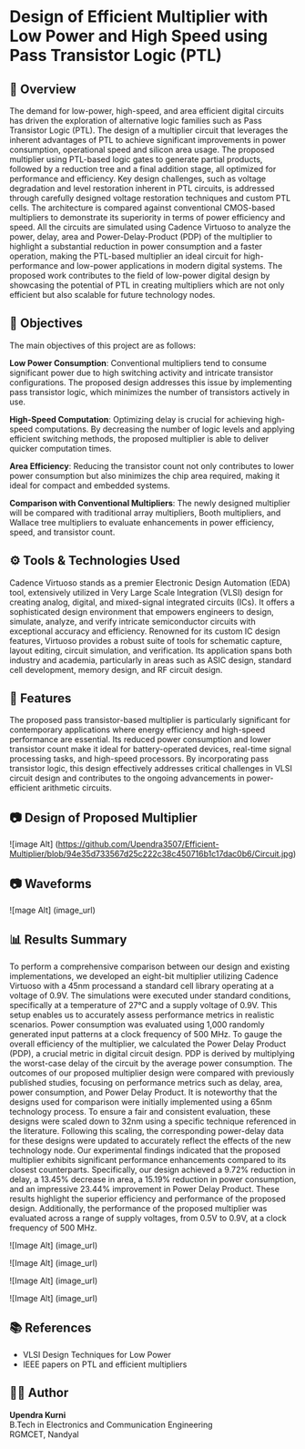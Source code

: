 # Design of Efficient Multiplier with Low Power and High Speed using Pass Transistor Logic (PTL)

## 📌  Overview

The demand for low-power, high-speed, and area efficient digital circuits has driven the exploration of alternative logic families such as Pass Transistor Logic (PTL). The design of a multiplier circuit that leverages the inherent advantages of PTL to achieve significant improvements in power consumption, operational speed and silicon area usage. The proposed multiplier using PTL-based logic gates to generate partial products, followed by a reduction tree and a final addition stage, all optimized for performance and efficiency. Key design challenges, such as voltage degradation and level restoration inherent in PTL circuits, is addressed through carefully designed voltage restoration techniques and custom PTL cells. The architecture is compared against conventional CMOS-based multipliers to demonstrate its superiority in terms of power efficiency and speed. All the circuits are simulated using Cadence Virtuoso to analyze the power, delay, area and Power-Delay-Product (PDP) of the multiplier to highlight a substantial reduction in power consumption and a faster operation, making the PTL-based multiplier an ideal circuit for high-performance and low-power applications in modern digital systems. The proposed work contributes to the field of low-power digital design by showcasing the potential of PTL in creating multipliers which are not only efficient but also scalable for future technology nodes.

## 🎯 Objectives

The main objectives of this project are as follows: 

**Low Power Consumption**: Conventional multipliers tend to consume significant power due to high switching activity and intricate transistor configurations. The proposed design addresses this issue by implementing pass transistor logic, which minimizes the number of transistors actively in use.

**High-Speed Computation**: Optimizing delay is crucial for achieving high-speed computations. By decreasing the number of logic levels and applying efficient switching methods, the proposed multiplier is able to deliver quicker computation times. 

**Area Efficiency**: Reducing the transistor count not only contributes to lower power consumption but also minimizes the chip area required, making it ideal for compact and embedded systems. 

**Comparison with Conventional Multipliers**: The newly designed multiplier will be compared with traditional array multipliers, Booth multipliers, and Wallace tree multipliers to evaluate enhancements in power efficiency, speed, and transistor count.

## ⚙ Tools & Technologies Used

Cadence Virtuoso stands as a premier Electronic Design Automation (EDA) tool, extensively utilized in Very Large Scale Integration (VLSI) design for creating analog, digital, and mixed-signal integrated circuits (ICs). It offers a sophisticated design environment that empowers engineers to design, simulate, analyze, and verify intricate semiconductor circuits with exceptional accuracy and efficiency. Renowned for its custom IC design features, Virtuoso provides a robust suite of tools for schematic capture, layout editing, circuit simulation, and verification. Its application spans both industry and academia, particularly in areas such as ASIC design, standard cell development, memory design, and RF circuit design.

## 🚀 Features

The proposed pass transistor-based multiplier is particularly significant for contemporary applications where energy efficiency and high-speed performance are essential. Its reduced power consumption and lower transistor count make it ideal for battery-operated devices, real-time signal processing tasks, and high-speed processors. By incorporating pass transistor logic, this design effectively addresses critical challenges in VLSI circuit design and contributes to the ongoing 
advancements in power-efficient arithmetic circuits.

## 📷 Design of Proposed Multiplier 

![image Alt] (https://github.com/Upendra3507/Efficient-Multiplier/blob/94e35d733567d25c222c38c450716b1c17dac0b6/Circuit.jpg)

## 📷 Waveforms

![mage Alt] (image_url)

## 📊 Results Summary

To perform a comprehensive comparison between our design and existing implementations, we developed an eight-bit multiplier utilizing Cadence Virtuoso with a 45nm processand a standard cell library operating at a voltage of 0.9V. The simulations were executed under standard conditions, specifically at a temperature of 27°C and a supply voltage of 0.9V. This setup enables us to accurately assess performance metrics in realistic scenarios. Power consumption was evaluated using 1,000 randomly generated input patterns at a clock frequency of 500 MHz. To gauge the overall efficiency of the multiplier, we calculated the Power Delay Product (PDP), a crucial metric in digital circuit design. PDP is derived by multiplying the worst-case delay of the circuit by the average power consumption. The outcomes of our proposed multiplier design were compared with previously published studies, focusing on performance metrics such as delay, area, power consumption, and Power Delay Product. It is noteworthy that the designs used for comparison were initially implemented using a 65nm technology process. To ensure a fair and consistent evaluation, these designs were scaled down to 32nm using a specific technique referenced in the literature. Following this scaling, the corresponding power-delay data for these designs were updated to accurately reflect the effects of the new technology node. Our experimental findings indicated that the proposed multiplier exhibits significant performance enhancements compared to its closest counterparts. Specifically, our design achieved a 9.72% reduction in delay, a 13.45% decrease in area, a 15.19% reduction in power consumption, and an impressive 23.44% improvement in Power Delay Product. These results highlight the superior efficiency and performance of the proposed design. Additionally, the performance of the proposed multiplier was evaluated across a range of supply voltages, from 0.5V to 0.9V, at a clock frequency of 500 MHz.

![Image Alt] (image_url)

![Image Alt] (image_url)

![Image Alt] (image_url)

![Image Alt] (image_url)


## 📚 References

- VLSI Design Techniques for Low Power
- IEEE papers on PTL and efficient multipliers

## 🧑‍💻 Author

**Upendra Kurni**  
B.Tech in Electronics and Communication Engineering  
RGMCET, Nandyal
